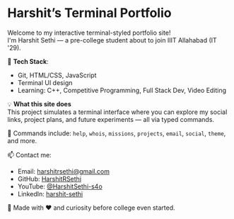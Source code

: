 # Harshit’s Terminal Portfolio

Welcome to my interactive terminal-styled portfolio site!  
I'm Harshit Sethi — a pre-college student about to join IIIT Allahabad (IT '29).

🚀 **Tech Stack**:  
- Git, HTML/CSS, JavaScript  
- Terminal UI design  
- Learning: C++, Competitive Programming, Full Stack Dev, Video Editing


💡 **What this site does**  
This project simulates a terminal interface where you can explore my social links, project plans, and future experiments — all via typed commands.

📂 Commands include: `help`, `whois`, `missions`, `projects`, `email`, `social`, `theme`, and more.

📫 Contact me:  
- Email: harshitrsethi@gmail.com  
- GitHub: [HarshitRSethi](https://github.com/HarshitRSethi)  
- YouTube: [@HarshitSethi-s4o](https://www.youtube.com/@HarshitSethi-s4o/)  
- LinkedIn: [harshit-sethi](https://www.linkedin.com/in/harshitrsethi)

🧠 Made with ❤️ and curiosity before college even started.
